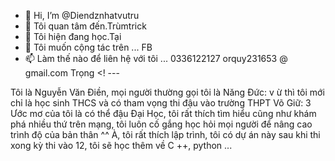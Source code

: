 - 👋 Hi, I’m @Diendznhatvutru
- 👀 Tôi quan tâm đến.Trùmtrick
- 🌱 Tôi hiện đang học.Tại
- 💞️ Tôi muốn cộng tác trên ... FB
- 📫 Làm thế nào để liên hệ với tôi ... 0336122127 orquy231653 @ gmail.com
Trọng
<! ---

Tôi là Nguyễn Văn Điền, mọi người thường gọi tôi là Năng Đức: v ừ thì tôi mới chỉ là học sinh THCS và có tham vọng thi đậu vào trường THPT Võ Giữ: 3 Ước mơ của tôi là có thể đậu Đại Học, tôi rất thích tìm hiểu cũng như khám phá nhiều thứ trên mạng, tôi luôn cố gắng học hỏi mọi người để nâng cao trình độ của bản thân ^^ À, tôi rất thích lập trình, tôi có dự án này sau khi thi xong kỳ thi vào 12, tôi sẽ học thêm về C ++, python ...

